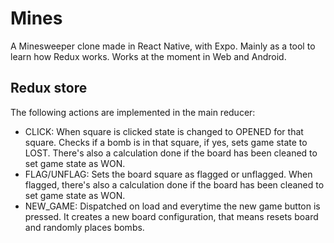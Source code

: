 # Mines

A Minesweeper clone made in React Native, with Expo. Mainly as a tool to learn how Redux works. Works at the moment in Web and Android.

## Redux store
The following actions are implemented in the main reducer:
* CLICK: When square is clicked state is changed to OPENED for that square. Checks if a bomb is in that square, if yes, sets game state to LOST. There's also a calculation done if the board has been cleaned to set game state as WON.
* FLAG/UNFLAG: Sets the board square as flagged or unflagged. When flagged, there's also a calculation done if the board has been cleaned to set game state as WON.
* NEW_GAME: Dispatched on load and everytime the new game button is pressed. It creates a new board configuration, that means resets board and randomly places bombs.
